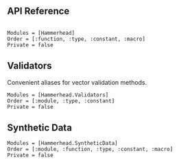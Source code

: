 ## API Reference

```@index
```

```@autodocs
Modules = [Hammerhead]
Order = [:function, :type, :constant, :macro]
Private = false
```

## Validators

Convenient aliases for vector validation methods.

```@autodocs
Modules = [Hammerhead.Validators]
Order = [:module, :type, :constant]
Private = false
```

## Synthetic Data

```@autodocs
Modules = [Hammerhead.SyntheticData]
Order = [:module, :function, :type, :constant, :macro]
Private = false
```
